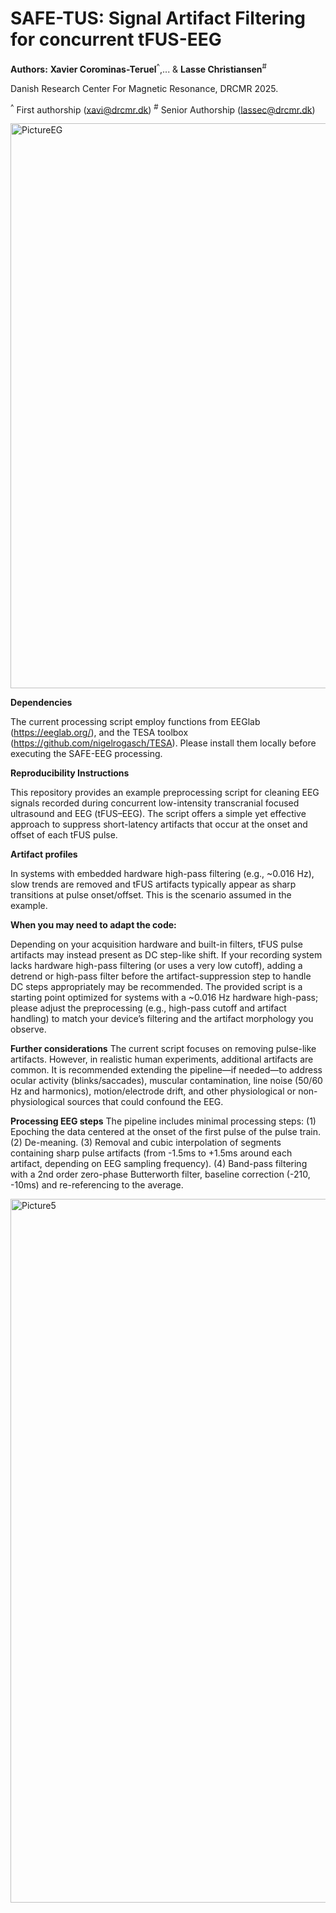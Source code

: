 # **SAFE-TUS: Signal Artifact Filtering for concurrent tFUS-EEG**

**Authors:**
**Xavier Corominas-Teruel**<sup>^</sup>,...  & **Lasse Christiansen**<sup>#</sup>

Danish Research Center For Magnetic Resonance, DRCMR 2025.

<sup>^</sup> First authorship (xavi@drcmr.dk) 
<sup>#</sup> Senior Authorship (lassec@drcmr.dk)


<img width="1301" height="904" alt="PictureEG" src="https://github.com/user-attachments/assets/725cae0d-cd09-41dc-a968-27c636908341" />


**Dependencies**

The current processing script employ functions from EEGlab (https://eeglab.org/), and the TESA toolbox (https://github.com/nigelrogasch/TESA).  Please install them locally before executing the SAFE-EEG processing.

  

**Reproducibility Instructions**

This repository provides an example preprocessing script for cleaning EEG signals recorded during concurrent low-intensity transcranial focused ultrasound and EEG (tFUS–EEG). The script offers a simple yet effective approach to suppress short-latency artifacts that occur at the onset and offset of each tFUS pulse.


  
**Artifact profiles**

In systems with embedded hardware high-pass filtering (e.g., ~0.016 Hz), slow trends are removed and tFUS artifacts typically appear as sharp transitions at pulse onset/offset. This is the scenario assumed in the example.

  
**When you may need to adapt the code:**

Depending on your acquisition hardware and built-in filters, tFUS pulse artifacts may instead present as DC step-like shift. If your recording system lacks hardware high-pass filtering (or uses a very low cutoff), adding a detrend or high-pass filter before the artifact-suppression step to handle DC steps appropriately may be recommended. The provided script is a starting point optimized for systems with a ~0.016 Hz hardware high-pass; please adjust the preprocessing (e.g., high-pass cutoff and artifact handling) to match your device’s filtering and the artifact morphology you observe.



**Further considerations**
The current script focuses on removing pulse-like artifacts. However, in realistic human experiments, additional artifacts are common. It is recommended extending the pipeline—if needed—to address ocular activity (blinks/saccades), muscular contamination, line noise (50/60 Hz and harmonics), motion/electrode drift, and other physiological or non-physiological sources that could confound the EEG.



**Processing EEG steps**
The pipeline includes minimal processing steps: 
(1) Epoching the data centered at the onset of the first pulse of the pulse train.
(2) De-meaning.
(3) Removal and cubic interpolation of segments containing sharp pulse artifacts (from -1.5ms to +1.5ms around each artifact, depending on EEG sampling frequency).
(4) Band-pass filtering with a 2nd order zero-phase Butterworth filter, baseline correction (-210, -10ms) and re-referencing to the average.

<img width="1869" height="1126" alt="Picture5" src="https://github.com/user-attachments/assets/636900c8-a232-4f3b-8388-ebd977b25fe7" />


